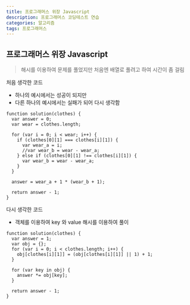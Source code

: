 ```yaml
---
title: 프로그래머스 위장 Javascript
description: 프로그래머스 코딩테스트 연습
categories: 알고리즘
tags: 프로그래머스
---
```


## 프로그래머스 위장 Javascript

> 해시를 이용하여 문제를 풀었지만 처음엔 배열로 풀려고 하여 시간이 좀 걸림

처음 생각한 코드

- 하나의 예시에서는 성공이 되지만
- 다른 하나의 예시에서는 실패가 되어 다시 생각함

```
function solution(clothes) {
  var answer = 0;
  var wear = clothes.length;

  for (var i = 0; i < wear; i++) {
    if (clothes[0][1] === clothes[i][1]) {
      var wear_a = i;
      //var wear_b = wear - wear_a;
    } else if (clothes[0][1] !== clothes[i][1]) {
      var wear_b = wear - wear_a;
    }
  }

  answer = wear_a + 1 * (wear_b + 1);

  return answer - 1;
}
```

다시 생각한 코드

- 객체를 이용하여 key 와 value 해시를 이용하여 풀이

```
function solution(clothes) {
  var answer = 1;
  var obj = {};
  for (var i = 0; i < clothes.length; i++) {
    obj[clothes[i][1]] = (obj[clothes[i][1]] || 1) + 1;
  }

  for (var key in obj) {
    answer *= obj[key];
  }

  return answer - 1;
}
```
